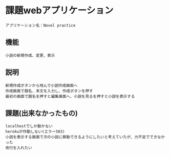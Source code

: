 # 課題webアプリケーション
    アプリケーション名：Novel practice

## 機能
    小説の新規作成、変更、表示        
    
## 説明
    新規作成ボタンから飛んで小説作成画面へ
    作成画面で題名、本文を入力し、作成ボタンを押す
    最初の画面で題名を押すと編集画面へ、小説を見るを押すと小説を表示する
    
## 課題(出来なかったもの)
    localhostでしか動かない
    herokuが作動しない(エラー503)
    小説を表示する画面で次の小説に移動できるようにしたいと考えていたが、力不足でできなかった
    改行を入れたい